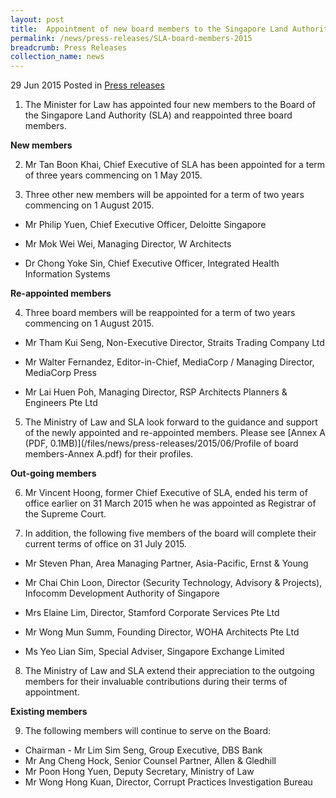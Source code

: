 ```yaml
---
layout: post
title:  Appointment of new board members to the Singapore Land Authority
permalink: /news/press-releases/SLA-board-members-2015
breadcrumb: Press Releases
collection_name: news
---
```


29 Jun 2015 Posted in [Press releases](/news/press-releases)


1. The Minister for Law has appointed four new members to the Board of the Singapore Land Authority (SLA) and reappointed three board members.

**New members**

2. Mr Tan Boon Khai, Chief Executive of SLA has been appointed for a term of three years commencing on 1 May 2015.

3. Three other new members will be appointed for a term of two years commencing on 1 August 2015.

* Mr Philip Yuen, Chief Executive Officer, Deloitte Singapore

* Mr Mok Wei Wei, Managing Director, W Architects

* Dr Chong Yoke Sin, Chief Executive Officer, Integrated Health Information Systems

**Re-appointed members**

4. Three board members will be reappointed for a term of two years commencing on 1 August 2015.

* Mr Tham Kui Seng, Non-Executive Director, Straits Trading Company Ltd

* Mr Walter Fernandez, Editor-in-Chief, MediaCorp / Managing Director, MediaCorp Press

* Mr Lai Huen Poh, Managing Director, RSP Architects Planners & Engineers Pte Ltd

5. The Ministry of Law and SLA look forward to the guidance and support of the newly appointed and re-appointed members. Please see [Annex A (PDF, 0.1MB)](/files/news/press-releases/2015/06/Profile of board members-Annex A.pdf) for their profiles.

**Out-going members**

6. Mr Vincent Hoong, former Chief Executive of SLA, ended his term of office earlier on 31 March 2015 when he was appointed as Registrar of the Supreme Court.

7. In addition, the following five members of the board will complete their current terms of office on 31 July 2015. 

* Mr Steven Phan, Area Managing Partner, Asia-Pacific, Ernst & Young

* Mr Chai Chin Loon, Director (Security Technology, Advisory & Projects), Infocomm Development Authority of Singapore

* Mrs Elaine Lim, Director, Stamford Corporate Services Pte Ltd

* Mr Wong Mun Summ, Founding Director, WOHA Architects Pte Ltd

* Ms Yeo Lian Sim, Special Adviser, Singapore Exchange Limited

8. The Ministry of Law and SLA extend their appreciation to the outgoing members for their invaluable contributions during their terms of appointment.

**Existing members**

9. The following members will continue to serve on the Board:

* Chairman - Mr Lim Sim Seng, Group Executive, DBS Bank
* Mr Ang Cheng Hock, Senior Counsel Partner, Allen & Gledhill
* Mr Poon Hong Yuen, Deputy Secretary, Ministry of Law
* Mr Wong Hong Kuan, Director, Corrupt Practices Investigation Bureau





